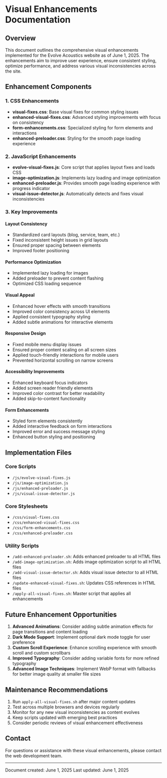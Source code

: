 # Visual Enhancements Documentation

## Overview
This document outlines the comprehensive visual enhancements implemented for the Evolve Acoustics website as of June 1, 2025. The enhancements aim to improve user experience, ensure consistent styling, optimize performance, and address various visual inconsistencies across the site.

## Enhancement Components

### 1. CSS Enhancements
- **visual-fixes.css**: Base visual fixes for common styling issues
- **enhanced-visual-fixes.css**: Advanced styling improvements with focus on consistency
- **form-enhancements.css**: Specialized styling for form elements and interactions
- **enhanced-preloader.css**: Styling for the smooth page loading experience

### 2. JavaScript Enhancements
- **evolve-visual-fixes.js**: Core script that applies layout fixes and loads CSS
- **image-optimization.js**: Implements lazy loading and image optimization
- **enhanced-preloader.js**: Provides smooth page loading experience with progress indicator
- **visual-issue-detector.js**: Automatically detects and fixes visual inconsistencies

### 3. Key Improvements

#### Layout Consistency
- Standardized card layouts (blog, service, team, etc.)
- Fixed inconsistent height issues in grid layouts
- Ensured proper spacing between elements
- Improved footer positioning

#### Performance Optimization
- Implemented lazy loading for images
- Added preloader to prevent content flashing
- Optimized CSS loading sequence

#### Visual Appeal
- Enhanced hover effects with smooth transitions
- Improved color consistency across UI elements
- Applied consistent typography styling
- Added subtle animations for interactive elements

#### Responsive Design
- Fixed mobile menu display issues
- Ensured proper content scaling on all screen sizes
- Applied touch-friendly interactions for mobile users
- Prevented horizontal scrolling on narrow screens

#### Accessibility Improvements
- Enhanced keyboard focus indicators
- Added screen reader friendly elements
- Improved color contrast for better readability
- Added skip-to-content functionality

#### Form Enhancements
- Styled form elements consistently
- Added interactive feedback on form interactions
- Improved error and success message styling
- Enhanced button styling and positioning

## Implementation Files

### Core Scripts
- `/js/evolve-visual-fixes.js`
- `/js/image-optimization.js`
- `/js/enhanced-preloader.js`
- `/js/visual-issue-detector.js`

### Core Stylesheets
- `/css/visual-fixes.css`
- `/css/enhanced-visual-fixes.css`
- `/css/form-enhancements.css`
- `/css/enhanced-preloader.css`

### Utility Scripts
- `/add-enhanced-preloader.sh`: Adds enhanced preloader to all HTML files
- `/add-image-optimization.sh`: Adds image optimization script to all HTML files
- `/add-visual-issue-detector.sh`: Adds visual issue detector to all HTML files
- `/update-enhanced-visual-fixes.sh`: Updates CSS references in HTML files
- `/apply-all-visual-fixes.sh`: Master script that applies all enhancements

## Future Enhancement Opportunities

1. **Advanced Animations**: Consider adding subtle animation effects for page transitions and content loading
2. **Dark Mode Support**: Implement optional dark mode toggle for user preference
3. **Custom Scroll Experience**: Enhance scrolling experience with smooth scroll and custom scrollbars
4. **Improved Typography**: Consider adding variable fonts for more refined typography
5. **Advanced Image Techniques**: Implement WebP format with fallbacks for better image quality at smaller file sizes

## Maintenance Recommendations

1. Run `apply-all-visual-fixes.sh` after major content updates
2. Test across multiple browsers and devices regularly
3. Monitor for any new visual inconsistencies as content evolves
4. Keep scripts updated with emerging best practices
5. Consider periodic reviews of visual enhancement effectiveness

## Contact

For questions or assistance with these visual enhancements, please contact the web development team.

---

Document created: June 1, 2025
Last updated: June 1, 2025
